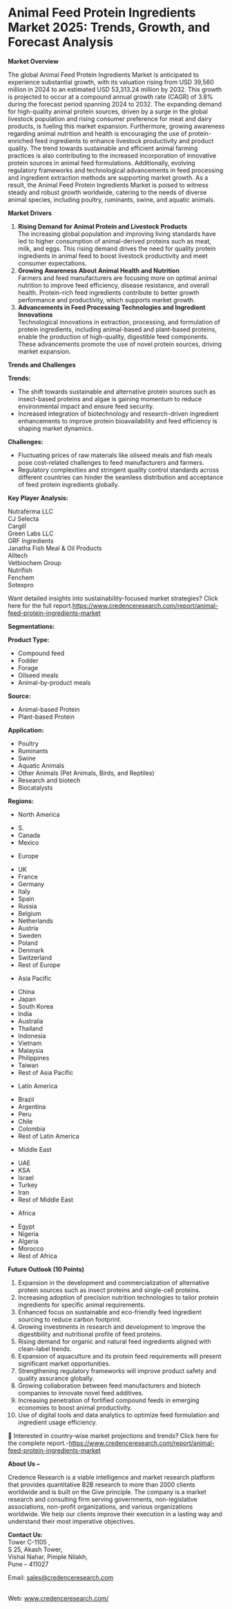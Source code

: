 # Animal Feed Protein Ingredients Market 2025: Trends, Growth, and Forecast Analysis


<p><strong>Market Overview</strong></p>
<p>The global Animal Feed Protein Ingredients Market is anticipated to experience substantial growth, with its valuation rising from USD 39,560 million in 2024 to an estimated USD 53,313.24 million by 2032. This growth is projected to occur at a compound annual growth rate (CAGR) of 3.8% during the forecast period spanning 2024 to 2032. The expanding demand for high-quality animal protein sources, driven by a surge in the global livestock population and rising consumer preference for meat and dairy products, is fueling this market expansion. Furthermore, growing awareness regarding animal nutrition and health is encouraging the use of protein-enriched feed ingredients to enhance livestock productivity and product quality. The trend towards sustainable and efficient animal farming practices is also contributing to the increased incorporation of innovative protein sources in animal feed formulations. Additionally, evolving regulatory frameworks and technological advancements in feed processing and ingredient extraction methods are supporting market growth. As a result, the Animal Feed Protein Ingredients Market is poised to witness steady and robust growth worldwide, catering to the needs of diverse animal species, including poultry, ruminants, swine, and aquatic animals.</p>
<p><strong>Market Drivers</strong></p>
<ol>
<li><strong> Rising Demand for Animal Protein and Livestock Products</strong><br /> The increasing global population and improving living standards have led to higher consumption of animal-derived proteins such as meat, milk, and eggs. This rising demand drives the need for quality protein ingredients in animal feed to boost livestock productivity and meet consumer expectations.</li>
<li><strong> Growing Awareness About Animal Health and Nutrition</strong><br /> Farmers and feed manufacturers are focusing more on optimal animal nutrition to improve feed efficiency, disease resistance, and overall health. Protein-rich feed ingredients contribute to better growth performance and productivity, which supports market growth.</li>
<li><strong> Advancements in Feed Processing Technologies and Ingredient Innovations</strong><br /> Technological innovations in extraction, processing, and formulation of protein ingredients, including animal-based and plant-based proteins, enable the production of high-quality, digestible feed components. These advancements promote the use of novel protein sources, driving market expansion.</li>
</ol>
<p><strong>Trends and Challenges</strong></p>
<p><strong>Trends:</strong></p>
<ul>
<li>The shift towards sustainable and alternative protein sources such as insect-based proteins and algae is gaining momentum to reduce environmental impact and ensure feed security.</li>
<li>Increased integration of biotechnology and research-driven ingredient enhancements to improve protein bioavailability and feed efficiency is shaping market dynamics.</li>
</ul>
<p><strong>Challenges:</strong></p>
<ul>
<li>Fluctuating prices of raw materials like oilseed meals and fish meals pose cost-related challenges to feed manufacturers and farmers.</li>
<li>Regulatory complexities and stringent quality control standards across different countries can hinder the seamless distribution and acceptance of feed protein ingredients globally.</li>
</ul>
<p><strong>Key Player Analysis:</strong></p>
<p>Nutraferma LLC<br /> CJ Selecta<br /> Cargill<br /> Green Labs LLC<br /> GRF Ingredients<br /> Janatha Fish Meal &amp; Oil Products<br /> Alltech<br /> Vetbiochem Group<br /> Nutrifish<br /> Fenchem<br /> Sotexpro</p>
<p>Want detailed insights into sustainability-focused market strategies? Click here for the full report.<a href="https://www.credenceresearch.com/report/animal-feed-protein-ingredients-market">https://www.credenceresearch.com/report/animal-feed-protein-ingredients-market</a></p>
<p><strong>Segmentations:</strong></p>
<p><strong>Product Type:</strong></p>
<ul>
<li>Compound feed</li>
<li>Fodder</li>
<li>Forage</li>
<li>Oilseed meals</li>
<li>Animal-by-product meals</li>
</ul>
<p><strong>Source:</strong></p>
<ul>
<li>Animal-based Protein</li>
<li>Plant-based Protein</li>
</ul>
<p><strong>Application:</strong></p>
<ul>
<li>Poultry</li>
<li>Ruminants</li>
<li>Swine</li>
<li>Aquatic Animals</li>
<li>Other Animals (Pet Animals, Birds, and Reptiles)</li>
<li>Research and biotech</li>
<li>Biocatalysts</li>
</ul>
<p><strong>Regions:</strong></p>
<ul>
<li>North America</li>
</ul>
<ul>
<li>S.</li>
<li>Canada</li>
<li>Mexico</li>
</ul>
<ul>
<li>Europe</li>
</ul>
<ul>
<li>UK</li>
<li>France</li>
<li>Germany</li>
<li>Italy</li>
<li>Spain</li>
<li>Russia</li>
<li>Belgium</li>
<li>Netherlands</li>
<li>Austria</li>
<li>Sweden</li>
<li>Poland</li>
<li>Denmark</li>
<li>Switzerland</li>
<li>Rest of Europe</li>
</ul>
<ul>
<li>Asia Pacific</li>
</ul>
<ul>
<li>China</li>
<li>Japan</li>
<li>South Korea</li>
<li>India</li>
<li>Australia</li>
<li>Thailand</li>
<li>Indonesia</li>
<li>Vietnam</li>
<li>Malaysia</li>
<li>Philippines</li>
<li>Taiwan</li>
<li>Rest of Asia Pacific</li>
</ul>
<ul>
<li>Latin America</li>
</ul>
<ul>
<li>Brazil</li>
<li>Argentina</li>
<li>Peru</li>
<li>Chile</li>
<li>Colombia</li>
<li>Rest of Latin America</li>
</ul>
<ul>
<li>Middle East</li>
</ul>
<ul>
<li>UAE</li>
<li>KSA</li>
<li>Israel</li>
<li>Turkey</li>
<li>Iran</li>
<li>Rest of Middle East</li>
</ul>
<ul>
<li>Africa</li>
</ul>
<ul>
<li>Egypt</li>
<li>Nigeria</li>
<li>Algeria</li>
<li>Morocco</li>
<li>Rest of Africa</li>
</ul>
<p><strong>Future Outlook (10 Points)</strong></p>
<ol>
<li>Expansion in the development and commercialization of alternative protein sources such as insect proteins and single-cell proteins.</li>
<li>Increasing adoption of precision nutrition technologies to tailor protein ingredients for specific animal requirements.</li>
<li>Enhanced focus on sustainable and eco-friendly feed ingredient sourcing to reduce carbon footprint.</li>
<li>Growing investments in research and development to improve the digestibility and nutritional profile of feed proteins.</li>
<li>Rising demand for organic and natural feed ingredients aligned with clean-label trends.</li>
<li>Expansion of aquaculture and its protein feed requirements will present significant market opportunities.</li>
<li>Strengthening regulatory frameworks will improve product safety and quality assurance globally.</li>
<li>Growing collaboration between feed manufacturers and biotech companies to innovate novel feed additives.</li>
<li>Increasing penetration of fortified compound feeds in emerging economies to boost animal productivity.</li>
<li>Use of digital tools and data analytics to optimize feed formulation and ingredient usage efficiency.</li>
</ol>
<p>📌 Interested in country-wise market projections and trends? Click here for the complete report.-<a href="https://www.credenceresearch.com/report/animal-feed-protein-ingredients-market">https://www.credenceresearch.com/report/animal-feed-protein-ingredients-market</a></p>
<p><strong>About Us &ndash;</strong></p>
<p>Credence Research is a viable intelligence and market research platform that provides quantitative B2B research to more than 2000 clients worldwide and is built on the Give principle. The company is a market research and consulting firm serving governments, non-legislative associations, non-profit organizations, and various organizations worldwide. We help our clients improve their execution in a lasting way and understand their most imperative objectives.</p>
<p><strong>Contact Us:</strong><br /> Tower C-1105 ,<br /> S 25, Akash Tower,<br /> Vishal Nahar, Pimple Nilakh,<br /> Pune &ndash; 411027</p>
<p>Email: <a href="mailto:sales@credenceresearch.com">sales@credenceresearch.com</a></p>
<p><br /> Web: <a href="http://www.credenceresearch.com/">www.credenceresearch.com/</a></p>
